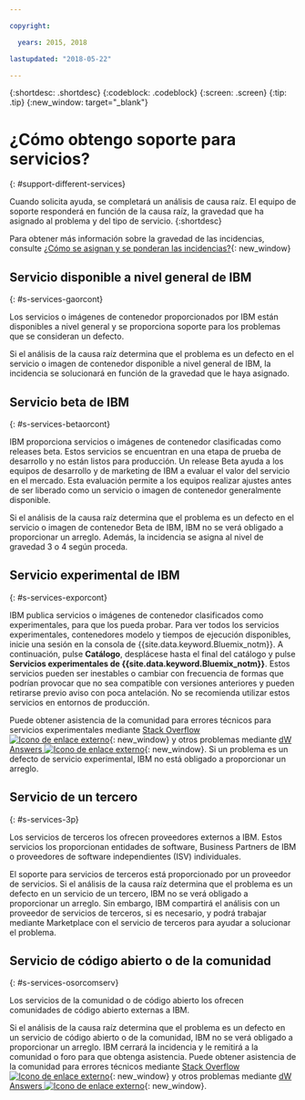 ```yaml
---

copyright:

  years: 2015, 2018

lastupdated: "2018-05-22"

---
```


{:shortdesc: .shortdesc}
{:codeblock: .codeblock}
{:screen: .screen}
{:tip: .tip}
{:new_window: target="_blank"}


# ¿Cómo obtengo soporte para servicios?
{: #support-different-services}

Cuando solicita ayuda, se completará un análisis de causa raíz. El equipo de soporte responderá en función de la causa raíz, la gravedad que ha asignado al problema y del tipo de servicio.
{:shortdesc}

Para obtener más información sobre la gravedad de las incidencias, consulte [¿Cómo se asignan y se ponderan las incidencias?](/docs/get-support/ticketweight.html#support-ticket-severity){: new_window}

## Servicio disponible a nivel general de IBM
{: #s-services-gaorcont}

Los servicios o imágenes de contenedor proporcionados por IBM están disponibles a nivel general y se proporciona soporte para los problemas que se consideran un defecto.

Si el análisis de la causa raíz determina que el problema es un defecto en el servicio o imagen de contenedor disponible a nivel general de IBM, la incidencia se solucionará en función de la gravedad que le haya asignado.

## Servicio beta de IBM
{: #s-services-betaorcont}

IBM proporciona servicios o imágenes de contenedor clasificadas como releases beta. Estos servicios se encuentran en una etapa de prueba de desarrollo y no están listos para producción. Un release Beta ayuda a los equipos de desarrollo y de marketing de IBM a evaluar el valor del servicio en el mercado. Esta evaluación permite a los equipos realizar ajustes antes de ser liberado como un servicio o imagen de contenedor generalmente disponible.

Si el análisis de la causa raíz determina que el problema es un defecto en el servicio o imagen de contenedor Beta de IBM, IBM no se verá obligado a proporcionar un arreglo. Además, la incidencia se asigna al nivel de gravedad 3 o 4 según proceda.

## Servicio experimental de IBM
{: #s-services-exporcont}

IBM publica servicios o imágenes de contenedor clasificados como experimentales, para que los pueda probar. Para ver todos los servicios experimentales, contenedores modelo y tiempos de ejecución disponibles, inicie una sesión en la consola de {{site.data.keyword.Bluemix_notm}}.  A continuación, pulse **Catálogo**, desplácese hasta el final del catálogo y pulse **Servicios experimentales de {{site.data.keyword.Bluemix_notm}}**. Estos servicios pueden ser inestables o cambiar con frecuencia de formas que podrían provocar que no sea compatible con versiones anteriores y pueden retirarse previo aviso con poca antelación. No se recomienda utilizar estos servicios en entornos de producción.

Puede obtener asistencia de la comunidad para errores técnicos para servicios experimentales mediante [Stack Overflow ![Icono de enlace externo](../icons/launch-glyph.svg "Icono de enlace externo")](http://stackoverflow.com/questions/tagged/ibm-bluemix){: new_window} y otros problemas mediante [dW Answers ![Icono de enlace externo](../icons/launch-glyph.svg "Icono de enlace externo")](https://developer.ibm.com/answers/smart-spaces/12/bluemix.html){: new_window}. Si un problema es un defecto de servicio experimental, IBM no está obligado a proporcionar un arreglo.

## Servicio de un tercero
{: #s-services-3p}

Los servicios de terceros los ofrecen proveedores externos a IBM. Estos servicios los proporcionan entidades de software, Business Partners de IBM o proveedores de software independientes (ISV) individuales.

El soporte para servicios de terceros está proporcionado por un proveedor de servicios. Si el análisis de la causa raíz determina que el problema es un defecto en un servicio de un tercero, IBM no se verá obligado a proporcionar un arreglo. Sin embargo, IBM compartirá el análisis con un proveedor de servicios de terceros, si es necesario, y podrá trabajar mediante Marketplace con el servicio de terceros para ayudar a solucionar el problema.

## Servicio de código abierto o de la comunidad
{: #s-services-osorcomserv}

Los servicios de la comunidad o de código abierto los ofrecen comunidades de código abierto externas a IBM.

Si el análisis de la causa raíz determina que el problema es un defecto en un servicio de código abierto o de la comunidad, IBM no se verá obligado a proporcionar un arreglo. IBM cerrará la incidencia y le remitirá a la comunidad o foro para que obtenga asistencia. Puede obtener asistencia de la comunidad para errores técnicos mediante [Stack Overflow ![Icono de enlace externo](../icons/launch-glyph.svg "Icono de enlace externo")](http://stackoverflow.com/questions/tagged/ibm-bluemix){: new_window} y otros problemas mediante [dW Answers ![Icono de enlace externo](../icons/launch-glyph.svg "Icono de enlace externo")](https://developer.ibm.com/answers/smart-spaces/12/bluemix.html){: new_window}.
